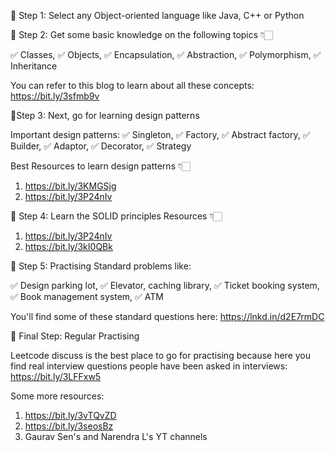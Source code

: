 🚨 Step 1: Select any Object-oriented language like Java, C++ or Python

🚨 Step 2: Get some basic knowledge on the following topics 👇🏻

✅ Classes, 
✅ Objects, 
✅ Encapsulation, 
✅ Abstraction, 
✅ Polymorphism, 
✅ Inheritance

You can refer to this blog to learn about all these concepts: https://bit.ly/3sfmb9v

🚨Step 3: Next, go for learning design patterns

Important design patterns:
✅ Singleton, 
✅ Factory, 
✅ Abstract factory, 
✅ Builder, 
✅ Adaptor, 
✅ Decorator, 
✅ Strategy

Best Resources to learn design patterns 👇🏻
1. https://bit.ly/3KMGSjg
2. https://bit.ly/3P24nIv

🚨 Step 4: Learn the SOLID principles
Resources 👇🏻
1. https://bit.ly/3P24nIv
2. https://bit.ly/3kI0QBk

🚨 Step 5: Practising Standard problems
 like:

✅ Design parking lot, 
✅ Elevator, caching library, 
✅ Ticket booking system, 
✅ Book management system, 
✅ ATM

You'll find some of these standard questions here: https://lnkd.in/d2E7rmDC

🚨 Final Step: Regular Practising

Leetcode discuss is the best place to go for practising because here you find real interview questions people have been asked in interviews: https://bit.ly/3LFFxw5

Some more resources:
1. https://bit.ly/3vTQvZD
2. https://bit.ly/3seosBz
3. Gaurav Sen's and Narendra L's YT channels
